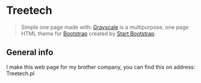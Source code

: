 # Treetech
> Simple one page made with:
> [Grayscale](http://startbootstrap.com/template-overviews/grayscale/) is a multipurpose, one page HTML theme for [Bootstrap](http://getbootstrap.com/) created by [Start Bootstrap](http://startbootstrap.com/).


## General info
I make this web page for my brother company, you can find this on address:
Treetech.pl 